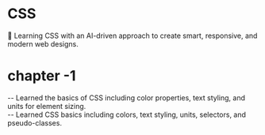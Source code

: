 # CSS
🎨 Learning CSS with an AI-driven approach to create smart, responsive, and modern web designs. <br>

# chapter -1 
-- Learned the basics of CSS including color properties, text styling, and units for element sizing. <br>
-- Learned CSS basics including colors, text styling, units, selectors, and pseudo-classes.
